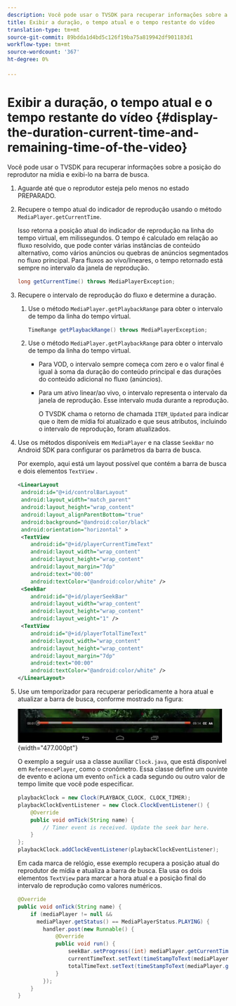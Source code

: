 ```yaml
---
description: Você pode usar o TVSDK para recuperar informações sobre a posição do reprodutor na mídia e exibi-lo na barra de busca.
title: Exibir a duração, o tempo atual e o tempo restante do vídeo
translation-type: tm+mt
source-git-commit: 89bdda1d4bd5c126f19ba75a819942df901183d1
workflow-type: tm+mt
source-wordcount: '367'
ht-degree: 0%

---
```



# Exibir a duração, o tempo atual e o tempo restante do vídeo {#display-the-duration-current-time-and-remaining-time-of-the-video}

Você pode usar o TVSDK para recuperar informações sobre a posição do reprodutor na mídia e exibi-lo na barra de busca.

1. Aguarde até que o reprodutor esteja pelo menos no estado PREPARADO.
1. Recupere o tempo atual do indicador de reprodução usando o método `MediaPlayer.getCurrentTime`.

   Isso retorna a posição atual do indicador de reprodução na linha do tempo virtual, em milissegundos. O tempo é calculado em relação ao fluxo resolvido, que pode conter várias instâncias de conteúdo alternativo, como vários anúncios ou quebras de anúncios segmentados no fluxo principal. Para fluxos ao vivo/lineares, o tempo retornado está sempre no intervalo da janela de reprodução.

   ```java
   long getCurrentTime() throws MediaPlayerException;
   ```

1. Recupere o intervalo de reprodução do fluxo e determine a duração.
   1. Use o método `MediaPlayer.getPlaybackRange` para obter o intervalo de tempo da linha do tempo virtual.

      ```java
      TimeRange getPlaybackRange() throws MediaPlayerException;
      ```

   1. Use o método `MediaPlayer.getPlaybackRange` para obter o intervalo de tempo da linha do tempo virtual.

      * Para VOD, o intervalo sempre começa com zero e o valor final é igual à soma da duração do conteúdo principal e das durações do conteúdo adicional no fluxo (anúncios).
      * Para um ativo linear/ao vivo, o intervalo representa o intervalo da janela de reprodução. Esse intervalo muda durante a reprodução.

         O TVSDK chama o retorno de chamada `ITEM_Updated` para indicar que o item de mídia foi atualizado e que seus atributos, incluindo o intervalo de reprodução, foram atualizados.

1. Use os métodos disponíveis em `MediaPlayer` e na classe `SeekBar` no Android SDK para configurar os parâmetros da barra de busca.

   Por exemplo, aqui está um layout possível que contém a barra de busca e dois elementos `TextView` .

   ```xml
   <LinearLayout 
    android:id="@+id/controlBarLayout" 
    android:layout_width="match_parent" 
    android:layout_height="wrap_content" 
    android:layout_alignParentBottom="true" 
    android:background="@android:color/black" 
    android:orientation="horizontal" > 
    <TextView 
       android:id="@+id/playerCurrentTimeText" 
       android:layout_width="wrap_content" 
       android:layout_height="wrap_content" 
       android:layout_margin="7dp" 
       android:text="00:00" 
       android:textColor="@android:color/white" /> 
    <SeekBar 
       android:id="@+id/playerSeekBar" 
       android:layout_width="wrap_content" 
       android:layout_height="wrap_content" 
       android:layout_weight="1" /> 
    <TextView 
       android:id="@+id/playerTotalTimeText" 
       android:layout_width="wrap_content" 
       android:layout_height="wrap_content" 
       android:layout_margin="7dp" 
       android:text="00:00" 
       android:textColor="@android:color/white" /> 
   </LinearLayout>
   ```

1. Use um temporizador para recuperar periodicamente a hora atual e atualizar a barra de busca, conforme mostrado na figura:

   <!--<a id="fig_689CEDDD02094C0C8E91C5195F8EAD3F"></a>-->

   ![](assets/seek-bar.jpg){width=&quot;477.000pt&quot;}

   O exemplo a seguir usa a classe auxiliar `Clock.java`, que está disponível em `ReferencePlayer`, como o cronômetro. Essa classe define um ouvinte de evento e aciona um evento `onTick` a cada segundo ou outro valor de tempo limite que você pode especificar.

   ```java
   playbackClock = new Clock(PLAYBACK_CLOCK, CLOCK_TIMER); 
   playbackClockEventListener = new Clock.ClockEventListener() { 
       @Override 
       public void onTick(String name) { 
           // Timer event is received. Update the seek bar here. 
       } 
   }; 
   playbackClock.addClockEventListener(playbackClockEventListener);
   ```

   Em cada marca de relógio, esse exemplo recupera a posição atual do reprodutor de mídia e atualiza a barra de busca. Ela usa os dois elementos `TextView` para marcar a hora atual e a posição final do intervalo de reprodução como valores numéricos.

   ```java
   @Override 
   public void onTick(String name) { 
       if (mediaPlayer != null &&  
         mediaPlayer.getStatus() == MediaPlayerStatus.PLAYING) { 
           handler.post(new Runnable() { 
               @Override 
               public void run() { 
                   seekBar.setProgress((int) mediaPlayer.getCurrentTime()); 
                   currentTimeText.setText(timeStampToText(mediaPlayer.getCurrentTime())); 
                   totalTimeText.setText(timeStampToText(mediaPlayer.getPlaybackRange().getEnd())); 
               } 
           }); 
       } 
   } 
   ```

